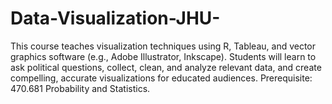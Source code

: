 # Data-Visualization-JHU-
This course teaches visualization techniques using R, Tableau, and vector graphics software (e.g., Adobe Illustrator, Inkscape). Students will learn to ask political questions, collect, clean, and analyze relevant data, and create compelling, accurate visualizations for educated audiences. Prerequisite: 470.681 Probability and Statistics.
